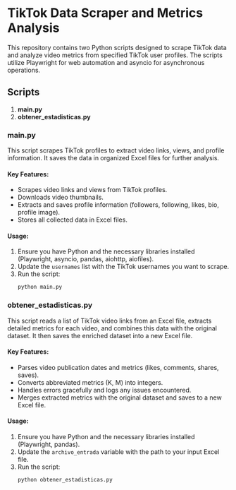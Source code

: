 # TikTok Data Scraper and Metrics Analysis

This repository contains two Python scripts designed to scrape TikTok data and analyze video metrics from specified TikTok user profiles. The scripts utilize Playwright for web automation and asyncio for asynchronous operations. 

## Scripts

1. **main.py**
2. **obtener_estadisticas.py**

### main.py

This script scrapes TikTok profiles to extract video links, views, and profile information. It saves the data in organized Excel files for further analysis.

#### Key Features:
- Scrapes video links and views from TikTok profiles.
- Downloads video thumbnails.
- Extracts and saves profile information (followers, following, likes, bio, profile image).
- Stores all collected data in Excel files.

#### Usage:
1. Ensure you have Python and the necessary libraries installed (Playwright, asyncio, pandas, aiohttp, aiofiles).
2. Update the `usernames` list with the TikTok usernames you want to scrape.
3. Run the script:
   ```bash
   python main.py

### obtener_estadisticas.py

This script reads a list of TikTok video links from an Excel file, extracts detailed metrics for each video, and combines this data with the original dataset. It then saves the enriched dataset into a new Excel file.

#### Key Features:
- Parses video publication dates and metrics (likes, comments, shares, saves).
- Converts abbreviated metrics (K, M) into integers.
- Handles errors gracefully and logs any issues encountered.
- Merges extracted metrics with the original dataset and saves to a new Excel file.

#### Usage:
1. Ensure you have Python and the necessary libraries installed (Playwright, pandas).
2. Update the `archivo_entrada` variable with the path to your input Excel file.
3. Run the script:
   ```bash
   python obtener_estadisticas.py
